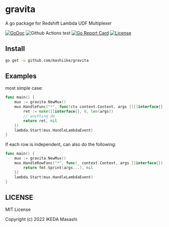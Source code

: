 # gravita
A go package for Redshift Lambda UDF Multiplexer

[![GoDoc](https://godoc.org/github.com/mashiike/gravita?status.svg)](https://godoc.org/github.com/mashiike/gravita)
![Github Actions test](https://github.com/mashiike/gravita/workflows/Test/badge.svg?branch=main)
[![Go Report Card](https://goreportcard.com/badge/mashiike/gravita)](https://goreportcard.com/report/mashiike/gravita)
[![License](https://img.shields.io/badge/license-MIT-blue.svg)](https://github.com/mashiike/gravita/blob/master/LICENSE)


## Install

```sh
go get -u github.com/mashiike/gravita
```

## Examples

most simple case:
```go
func main() {
    mux := gravita.NewMux()
	mux.HandleFunc("*", func(ctx context.Context, args [][]interface{}) ([]interface{}, error) {
		ret := make([]interface{}, 0, len(args))
		// anything do
		return ret, nil
	})
	lambda.Start(mux.HandleLambdaEvent)
}
```

If each row is independent, can also do the following:
```go
func main() {
    mux := gravita.NewMux()
    mux.HandleRowFunc("*", func(_ context.Context, args []interface{}) (interface{}, error) {
        return fmt.Sprint(args...), nil
    })
	lambda.Start(mux.HandleLambdaEvent)
}
```

## LICENSE

MIT License

Copyright (c) 2022 IKEDA Masashi
